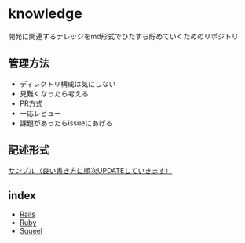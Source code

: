 # knowledge
開発に関連するナレッジをmd形式でひたすら貯めていくためのリポジトリ

## 管理方法
- ディレクトリ構成は気にしない
 - 見難くなったら考える
- PR方式
 - 一応レビュー
- 課題があったらissueにあげる

## 記述形式

[サンプル（良い書き方に順次UPDATEしていきます）](https://github.com/takeshit19/knowledge/blob/master/ruby.md)


## index

- [Rails](https://github.com/takeshit19/knowledge/blob/master/rails.md)
- [Ruby](https://github.com/takeshit19/knowledge/blob/master/ruby.md)
- [Squeel](https://github.com/takeshit19/knowledge/blob/master/squeel.md)

